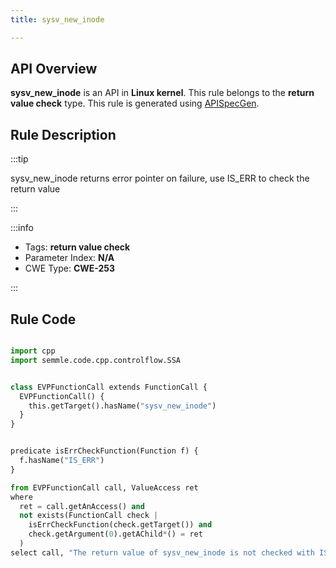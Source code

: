 ```yaml
---
title: sysv_new_inode

---
```



## API Overview
**sysv_new_inode** is an API in **Linux kernel**. This rule belongs to the **return value check** type. This rule is generated using [APISpecGen](../../tools/APISpecGen).
## Rule Description

:::tip

sysv_new_inode returns error pointer on failure, use IS_ERR to check the return value

:::

:::info

- Tags: **return value check**
- Parameter Index: **N/A**
- CWE Type: **CWE-253**

:::

## Rule Code
```python

import cpp
import semmle.code.cpp.controlflow.SSA


class EVPFunctionCall extends FunctionCall {
  EVPFunctionCall() {
    this.getTarget().hasName("sysv_new_inode")
  }
}


predicate isErrCheckFunction(Function f) {
  f.hasName("IS_ERR") 
}

from EVPFunctionCall call, ValueAccess ret
where
  ret = call.getAnAccess() and
  not exists(FunctionCall check |
    isErrCheckFunction(check.getTarget()) and
    check.getArgument(0).getAChild*() = ret
  )
select call, "The return value of sysv_new_inode is not checked with IS_ERR."
    
```